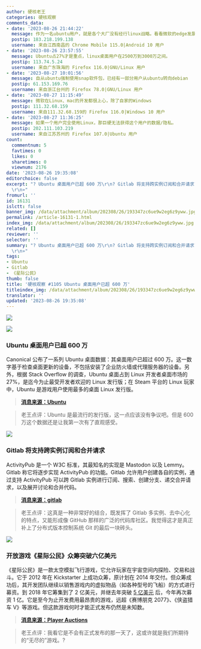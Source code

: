 ```yaml
---
author: 硬核老王
categories: 硬核观察
comments_data:
- date: '2023-08-26 21:44:22'
  message: 作为一名ubuntu用户，就是各个大厂没有经行linux战略。看看微软的edge发展，说实话，该软件在linux性能和体验，是看得见的改善。
  postip: 183.218.199.138
  username: 来自江西南昌的 Chrome Mobile 115.0|Android 10 用户
- date: '2023-08-26 23:57:55'
  message: Ubuntu占27%才是重点，linux桌面用户在2500万到3000万之间。
  postip: 113.74.5.24
  username: 来自广东珠海的 Firefox 116.0|GNU/Linux 用户
- date: '2023-08-27 10:01:56'
  message: 自从ubuntu强制使用snap软件包，已经有一部分用户从ubuntu转向debian
  postip: 61.153.169.76
  username: 来自浙江台州的 Firefox 78.0|GNU/Linux 用户
- date: '2023-08-27 11:15:49'
  message: 微软在Linux、mac的开发都很上心，除了自家的Windows
  postip: 111.32.68.159
  username: 来自111.32.68.159的 Firefox 116.0|Windows 10 用户
- date: '2023-08-27 11:36:25'
  message: 如果一个用户完全使用Linux，那巨硬无法获得这个用户的数据/隐私。
  postip: 202.111.103.219
  username: 来自江苏苏州的 Firefox 107.0|Ubuntu 用户
count:
  commentnum: 5
  favtimes: 0
  likes: 0
  sharetimes: 0
  viewnum: 2176
date: '2023-08-26 19:35:08'
editorchoice: false
excerpt: "? Ubuntu 桌面用户已超 600 万\r\n? Gitlab 将支持跨实例订阅和合并请求\r\n? 开放游戏《星际公民》众筹突破六亿美元\r\n»
  \r\n»"
fromurl: ''
id: 16131
islctt: false
banner_img: /data/attachment/album/202308/26/193347zc6ue9w2eg6z9yww.jpg
permalink: /article-16131-1.html
index_img: /data/attachment/album/202308/26/193347zc6ue9w2eg6z9yww.jpg
related: []
reviewer: ''
selector: ''
summary: "? Ubuntu 桌面用户已超 600 万\r\n? Gitlab 将支持跨实例订阅和合并请求\r\n? 开放游戏《星际公民》众筹突破六亿美元\r\n»
  \r\n»"
tags:
- Ubuntu
- Gitlab
- 《星际公民》
thumb: false
title: '硬核观察 #1105 Ubuntu 桌面用户已超 600 万'
titleindex_img: /data/attachment/album/202308/26/193347zc6ue9w2eg6z9yww.jpg
translator: ''
updated: '2023-08-26 19:35:08'
---
```


![](/data/attachment/album/202308/26/193347zc6ue9w2eg6z9yww.jpg)


![](/data/attachment/album/202308/26/193400igftagdtzdfzvtje.jpg)


### Ubuntu 桌面用户已超 600 万


Canonical 公布了一系列 Ubuntu 桌面数据：其桌面用户已超过 600 万。这一数字基于检查桌面更新的设备，不包括安装了企业防火墙或代理服务器的设备。另外，根据 Stack Overflow 的调查，Ubuntu 桌面占到 Linux 开发者桌面市场的 27%，是迄今为止最受开发者欢迎的 Linux 发行版；在 Steam 平台的 Linux 玩家中，Ubuntu 是游戏用户使用最多的桌面 Linux 发行版。



> 
> **[消息来源：Ubuntu](https://ubuntu.com/blog/ubuntu-desktop-charting-a-course-for-the-future)**
> 
> 
> 



> 
> 老王点评：Ubuntu 是最流行的发行版，这一点应该没有争议吧。但是 600 万这个数据还是让我第一次有了直观感受。
> 
> 
> 


![](/data/attachment/album/202308/26/193411k3izpyqqowpblfuy.jpg)


### Gitlab 将支持跨实例订阅和合并请求


ActivityPub 是一个 W3C 标准，其最知名的实现是 Mastodon 以及 Lemmy。Gitlab 称它将逐步实现 ActivityPub 的功能。Gitlab 允许用户创建各自的实例，通过支持 ActivityPub 可以跨 Gitlab 实例进行订阅、搜索、创建分支、递交合并请求，以及展开讨论和合并代码。



> 
> **[消息来源：gitlab](https://gitlab.com/groups/gitlab-org/-/eindex_imgs/11247)**
> 
> 
> 



> 
> 老王点评：这真是一种非常好的结合，既发挥了 Gitlab 多实例、去中心化的特点，又能形成像 GitHub 那样的广泛的代码库社区。我觉得这才是真正补上了分布式版本控制系统 Git 的最后一块砖头。
> 
> 
> 


![](/data/attachment/album/202308/26/193425wkdjds6bkkmvdskj.jpg)


### 开放游戏《星际公民》众筹突破六亿美元


《星际公民》是一款太空模拟飞行游戏，它允许玩家在宇宙空间内探险、交易和战斗。它于 2012 年在 Kickstarter 上成功众筹，原计划在 2014 年交付。但众筹成功后，其开发团队继续以销售游戏内的虚拟物品（如各种型号的飞船）的方式进行募资。到 2018 年它筹集到了 2 亿美元，并继去年突破 [5 亿美元](/article-15059-1.html) 后，今年再次募资 1 亿。它是至今为止开发费用最昂贵的游戏，远超《赛博朋克 2077》、《侠盗猎车 V》等游戏。但这款游戏何时才能正式发布仍然是未知数。



> 
> **[消息来源：Player Auctions](https://blog.playerauctions.com/star-citizen/star-citizen-has-passed-600-million-in-backer-funding/)**
> 
> 
> 



> 
> 老王点评：我看它是不会有正式发布的那一天了，这或许就是我们所期待的“无尽的”游戏。?
> 
> 
>